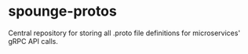 # spounge-protos
Central repository for storing all .proto file definitions for microservices' gRPC API calls.
